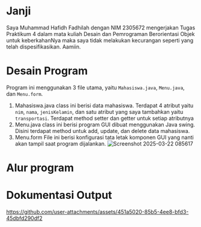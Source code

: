 # Janji
Saya Muhammad Hafidh Fadhilah dengan NIM 2305672 mengerjakan Tugas Praktikum 4 dalam mata kuliah Desain dan Pemrograman Berorientasi Objek untuk keberkahanNya maka saya tidak melakukan kecurangan seperti yang telah dispesifikasikan. Aamiin.

# Desain Program
Program ini menggunakan 3 file utama, yaitu `Mahasiswa.java`, `Menu.java`, dan `Menu.form`.
1. Mahasiswa.java
   class ini berisi data mahasiswa. Terdapat 4 atribut yaitu `nim`, `nama`, `jenisKelamin`, dan satu atribut yang saya tambahkan yaitu `transportasi`. Terdapat method setter 
   dan getter untuk setiap atributnya
2. Menu.java
   class ini berisi program GUI dibuat menggunakan Java swing. Disini terdapat method untuk add, update, dan delete data mahasiswa.
3. Menu.form
   File ini berisi konfigurasi tata letak komponen GUI yang nanti akan tampil saat program dijalankan.
   ![Screenshot 2025-03-22 085617](https://github.com/user-attachments/assets/0ca3ec8a-2bb2-4228-9aee-93646ef938a8)

# Alur program
   
# Dokumentasi Output
https://github.com/user-attachments/assets/451a5020-85b5-4ee8-bfd3-45dbfd290df2

